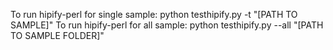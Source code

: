 To run hipify-perl for single sample:
python testhipify.py -t "[PATH TO SAMPLE]"
To run hipify-perl for all sample:
python testhipify.py --all "[PATH TO SAMPLE FOLDER]"

